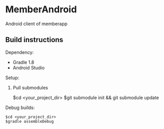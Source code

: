 MemberAndroid
=============

Android client of memberapp

Build instructions
------------------

Dependency:
- Gradle 1.8
- Android Studio

Setup:

1. Pull submodules

    $cd <your_project_dir>
    $git submodule init && git submodule update

Debug builds:

    $cd <your_project_dir>
    $gradle assembleDebug
